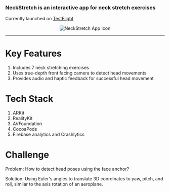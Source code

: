 ### NeckStretch is an interactive app for neck stretch exercises

Currently launched on <a href ="https://testflight.apple.com/join/fHOVyPP1">TestFlight</a>


<p align="center">
    <img src="https://raw.githubusercontent.com/xavierchia/NeckStretch/main/NeckStretch/Assets.xcassets/Giraffe.imageset/logoRounded.png" alt="NeckStretch App Icon"/>
</p>

-----
Key Features
=======
1. Includes 7 neck stretching exercises
2. Uses true-depth front facing camera to detect head movements
3. Provides audio and haptic feedback for successful head movement

Tech Stack
=======
1. ARKit
2. RealityKit
3. AVFoundation
4. CocoaPods 
5. Firebase analytics and Crashlytics

Challenge
=======
Problem: How to detect head poses using the face anchor?

Solution: Using Euler's angles to translate 3D coordinates to yaw, pitch, and roll, similar to the axis rotation of an aeroplane.
